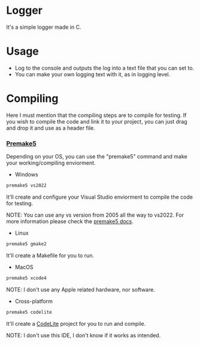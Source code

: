 # Logger

It's a simple logger made in C.

# Usage

- Log to the console and outputs the log into a text file that you can set to.
- You can make your own logging text with it, as in logging level.

# Compiling

Here I must mention that the compiling steps are to compile for testing. If you wish to compile the code and link it to your project, you can just drag and drop it and use as a header file.

### [Premake5](https://premake.github.io/)

Depending on your OS, you can use the "premake5" command and make your working/compiling enviorment.

- Windows

```bash
premake5 vs2022
```

It'll create and configure your Visual Studio enviorment to compile the code for testing.

NOTE: You can use any vs version from 2005 all the way to vs2022. For more information please check the [premake5 docs](https://premake.github.io/).

- Linux

```bash
premake5 gmake2
```

It'll create a Makefile for you to run.

- MacOS

```bash
premake5 xcode4
```

NOTE: I don't use any Apple related hardware, nor software.

- Cross-platform

```bash
premake5 codelite
```

It'll create a [CodeLite](https://codelite.org/) project for you to run and compile.

NOTE: I don't use this IDE, I don't know if it works as intended.
